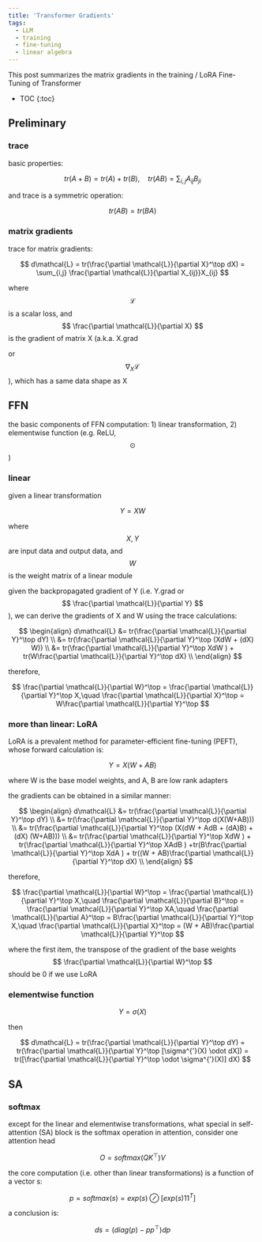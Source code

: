 ```yaml
---
title: 'Transformer Gradients'
tags:
  - LLM
  - training
  - fine-tuning
  - linear algebra
---
```


This post summarizes the matrix gradients in the training / LoRA Fine-Tuning of Transformer

* TOC 
{:toc}

<!-- git add . && git commit -m 'grad' && git push  -->

## Preliminary

### trace

basic properties:


$$
tr(A+B) = tr(A) + tr(B),\quad tr(AB) = \sum_{i,j} A_{ij}B_{ji}
$$


and trace is a symmetric operation:

$$
tr(AB) = tr(BA)
$$


### matrix gradients 

trace for matrix gradients:


$$
d\mathcal{L} = tr(\frac{\partial \mathcal{L}}{\partial X}^\top dX) = \sum_{i,j} \frac{\partial \mathcal{L}}{\partial X_{ij}}X_{ij}
$$




where 
$$
\mathcal{L}
$$
is a scalar loss, and 
$$
\frac{\partial \mathcal{L}}{\partial X}
$$
is the gradient of matrix X (a.k.a. X.grad

or
$$
\nabla_{X}\mathcal{L}
$$
), which has a same data shape as X



## FFN

the basic components of FFN computation: 1) linear transformation, 2) elementwise function (e.g. ReLU, 
$$
\odot
$$
)

### linear

given a linear transformation


$$
Y = XW
$$


where 
$$
X, Y
$$
are input data and output data, and
$$
W
$$
is the weight matrix of a linear module



given the backpropagated gradient of Y (i.e. Y.grad or 
$$
\frac{\partial \mathcal{L}}{\partial Y}
$$
), we can derive the gradients of X and W using the trace calculations:


$$
\begin{align}
d\mathcal{L} &= tr(\frac{\partial \mathcal{L}}{\partial Y}^\top dY) \\
&= tr(\frac{\partial \mathcal{L}}{\partial Y}^\top (XdW + (dX) W)) \\
&= tr(\frac{\partial \mathcal{L}}{\partial Y}^\top XdW ) + tr(W\frac{\partial \mathcal{L}}{\partial Y}^\top dX)  \\
\end{align}
$$


therefore,


$$
\frac{\partial \mathcal{L}}{\partial W}^\top = \frac{\partial \mathcal{L}}{\partial Y}^\top X,\quad \frac{\partial \mathcal{L}}{\partial X}^\top = W\frac{\partial \mathcal{L}}{\partial Y}^\top
$$


### more than linear: LoRA 

LoRA is a prevalent method for parameter-efficient fine-tuning (PEFT), whose forward calculation is:


$$
Y = X (W +AB)
$$


where W is the base model weights, and A, B are low rank adapters



the gradients can be obtained in a similar manner:


$$
\begin{align}
d\mathcal{L} &= tr(\frac{\partial \mathcal{L}}{\partial Y}^\top dY) \\
&= tr(\frac{\partial \mathcal{L}}{\partial Y}^\top d(X(W+AB))) \\
&= tr(\frac{\partial \mathcal{L}}{\partial Y}^\top (X(dW + AdB + (dA)B) + (dX) (W+AB))) \\
&= tr(\frac{\partial \mathcal{L}}{\partial Y}^\top XdW ) + tr(\frac{\partial \mathcal{L}}{\partial Y}^\top XAdB ) +tr(B\frac{\partial \mathcal{L}}{\partial Y}^\top XdA ) + tr((W + AB)\frac{\partial \mathcal{L}}{\partial Y}^\top dX)  \\
\end{align}
$$


therefore,


$$
\frac{\partial \mathcal{L}}{\partial W}^\top = \frac{\partial \mathcal{L}}{\partial Y}^\top X,\quad 
\frac{\partial \mathcal{L}}{\partial B}^\top = \frac{\partial \mathcal{L}}{\partial Y}^\top XA,\quad 
\frac{\partial \mathcal{L}}{\partial A}^\top = B\frac{\partial \mathcal{L}}{\partial Y}^\top X,\quad 
\frac{\partial \mathcal{L}}{\partial X}^\top = (W + AB)\frac{\partial \mathcal{L}}{\partial Y}^\top
$$


where the first item, the transpose of the gradient of the base weights 
$$
\frac{\partial \mathcal{L}}{\partial W}^\top
$$
should be 0 if we use LoRA 



### elementwise function

$$
Y = \sigma(X)
$$

then


$$
d\mathcal{L} = tr(\frac{\partial \mathcal{L}}{\partial Y}^\top dY) = tr(\frac{\partial \mathcal{L}}{\partial Y}^\top [\sigma^{'}(X) \odot dX]) = tr([\frac{\partial \mathcal{L}}{\partial Y}^\top \odot \sigma^{'}(X)]  dX)
$$


## SA

### softmax



except for the linear and elementwise transformations, what special in self-attention (SA) block is the softmax operation in attention, consider one attention head

$$
O = softmax(QK^\top)V
$$


the core computation (i.e. other than linear transformations) is a function of a vector s:


$$
p = softmax(s) = exp(s) \oslash [exp(s) 11^T]
$$




a conclusion is:


$$
ds = (diag(p) - pp^\top) dp
$$
